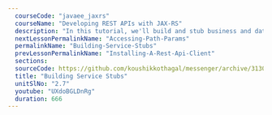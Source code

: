 ```yaml
---
  courseCode: "javaee_jaxrs"
  courseName: "Developing REST APIs with JAX-RS"
  description: "In this tutorial, we'll build and stub business and data services that we can call from the Message resource class."
  nextLessonPermalinkName: "Accessing-Path-Params"
  permalinkName: "Building-Service-Stubs"
  prevLessonPermalinkName: "Installing-A-Rest-Api-Client"
  sections: 
  sourceCode: https://github.com/koushikkothagal/messenger/archive/3130c8a71502e6601d644317a7dca2caa5e44786.zip
  title: "Building Service Stubs"
  unitSlNo: "2.7"
  youtube: "UXdoBGLDnRg"
  duration: 666
---
```

